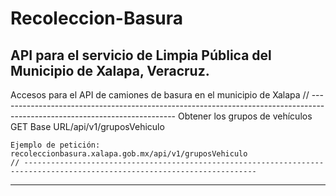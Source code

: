 # Recoleccion-Basura
API para el servicio de Limpia Pública del Municipio de Xalapa, Veracruz.
---

Accesos para el API de camiones de basura en el municipio de Xalapa
	// --------------------------------------------------------------------------------------------------------------------------
	Obtener los grupos de vehículos
	GET Base URL/api/v1/gruposVehiculo
	
	Ejemplo de petición: recoleccionbasura.xalapa.gob.mx/api/v1/gruposVehiculo
	// --------------------------------------------------------------------------------------------------------------------------

---
